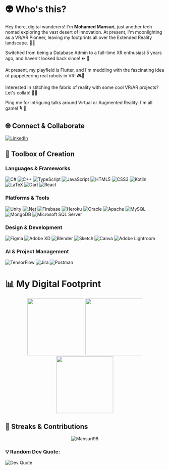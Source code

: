 # 👽 Who's this?

Hey there, digital wanderers! I'm **Mohamed Mansuri**, just another tech nomad exploring the vast desert of innovation. At present, I'm moonlighting as a VR/AR Pioneer, leaving my footprints all over the Extended Reality landscape.  👀💫

Switched from being a Database Admin to a full-time XR enthusiast 5 years ago, and haven't looked back since! ⏩ 🔄 

At present, my playfield is Flutter, and I'm meddling with the fascinating idea of puppeteering real robots in VR! 🎮🤖

Interested in stitching the fabric of reality with some cool VR/AR projects? Let's collab! 🕺💼

Ping me for intriguing talks around Virtual or Augmented Reality. I'm all game! 🎙️ 🎉


## 🌐 Connect & Collaborate

[![LinkedIn](https://img.shields.io/badge/LinkedIn-%230077B5.svg?&style=for-the-badge&logo=linkedin&logoColor=white)](https://de.linkedin.com/in/mohamed-mansuri-vr-developer)

## 🧰 Toolbox of Creation

### Languages & Frameworks

![C#](https://img.shields.io/badge/c%23-%23239120.svg?style=for-the-badge&logo=c-sharp&logoColor=white)
![C++](https://img.shields.io/badge/c++-%2300599C.svg?style=for-the-badge&logo=c%2B%2B&logoColor=white)
![TypeScript](https://img.shields.io/badge/typescript-%23007ACC.svg?style=for-the-badge&logo=typescript&logoColor=white)
![JavaScript](https://img.shields.io/badge/javascript-%23323330.svg?style=for-the-badge&logo=javascript&logoColor=%23F7DF1E)
![HTML5](https://img.shields.io/badge/html5-%23E34F26.svg?style=for-the-badge&logo=html5&logoColor=white)
![CSS3](https://img.shields.io/badge/css3-%231572B6.svg?style=for-the-badge&logo=css3&logoColor=white)
![Kotlin](https://img.shields.io/badge/kotlin-%230095D5.svg?style=for-the-badge&logo=kotlin&logoColor=white)
![LaTeX](https://img.shields.io/badge/latex-%23008080.svg?style=for-the-badge&logo=latex&logoColor=white)
![Dart](https://img.shields.io/badge/dart-%230175C2.svg?style=for-the-badge&logo=dart&logoColor=white)
![React](https://img.shields.io/badge/react-%2320232a.svg?style=for-the-badge&logo=react&logoColor=%2361DAFB)


### Platforms & Tools

![Unity](https://img.shields.io/badge/unity-%23000000.svg?style=for-the-badge&logo=unity&logoColor=white)
![.Net](https://img.shields.io/badge/.NET-5C2D91?style=for-the-badge&logo=.net&logoColor=white)
![Firebase](https://img.shields.io/badge/firebase-%23039BE5.svg?style=for-the-badge&logo=firebase)
![Heroku](https://img.shields.io/badge/heroku-%23430098.svg?style=for-the-badge&logo=heroku&logoColor=white)
![Oracle](https://img.shields.io/badge/Oracle-F80000?style=for-the-badge&logo=oracle&logoColor=white)
![Apache](https://img.shields.io/badge/apache-%23D42029.svg?style=for-the-badge&logo=apache&logoColor=white)
![MySQL](https://img.shields.io/badge/mysql-%2300f.svg?style=for-the-badge&logo=mysql&logoColor=white)
![MongoDB](https://img.shields.io/badge/MongoDB-%234ea94b.svg?style=for-the-badge&logo=mongodb&logoColor=white)
![Microsoft SQL Server](https://img.shields.io/badge/Microsoft%20SQL%20Sever-CC2927?style=for-the-badge&logo=microsoft%20sql%20server&logoColor=white)

### Design & Development

![Figma](https://img.shields.io/badge/figma-%23F24E1E.svg?style=for-the-badge&logo=figma&logoColor=white)
![Adobe XD](https://img.shields.io/badge/Adobe%20XD-470137?style=for-the-badge&logo=Adobe%20XD&logoColor=#FF61F6)
![Blender](https://img.shields.io/badge/blender-%23F5792A.svg?style=for-the-badge&logo=blender&logoColor=white)
![Sketch](https://img.shields.io/badge/Sketch-FFB387?style=for-the-badge&logo=sketch&logoColor=black)
![Canva](https://img.shields.io/badge/Canva-%2300C4CC.svg?style=for-the-badge&logo=Canva&logoColor=white)
![Adobe Lightroom](https://img.shields.io/badge/Adobe%20Lightroom-31A8FF.svg?style=for-the-badge&logo=Adobe%20Lightroom&logoColor=white)

### AI & Project Management

![TensorFlow](https://img.shields.io/badge/TensorFlow-%23FF6F00.svg?style=for-the-badge&logo=TensorFlow&logoColor=white)
![Jira](https://img.shields.io/badge/jira-%230A0FFF.svg?style=for-the-badge&logo=jira&logoColor=white)
![Postman](https://img.shields.io/badge/Postman-FF6C37?style=for-the-badge&logo=postman&logoColor=white)


# 📊 My Digital Footprint
<p align="center">
<img height="180em" src="https://github-profile-summary-cards.vercel.app/api/cards/profile-details?username=Mansuri98&theme=algolia"/>
<img height="180em" src="https://github-profile-summary-cards.vercel.app/api/cards/repos-per-language?username=Mansuri98&theme=algolia"/>
<img height="180em" src="https://github-profile-summary-cards.vercel.app/api/cards/most-commit-language?username=Mansuri98&theme=algolia"/>
</p>

## 🔗 Streaks & Contributions
<p align="center">
  <img src="https://github-readme-streak-stats.herokuapp.com/?user=Mansuri98&theme=algolia" alt="Mansuri98" />
</p>


### 💡 Random Dev Quote:
![Dev Quote](https://quotes-github-readme.vercel.app/api?type=horizontal&theme=radical)
